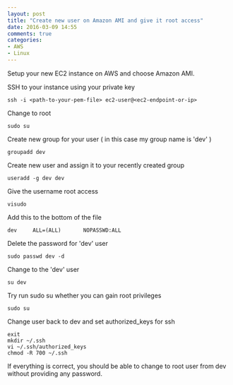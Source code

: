 ```yaml
---
layout: post
title: "Create new user on Amazon AMI and give it root access"
date: 2016-03-09 14:55
comments: true
categories:
- AWS
- Linux
---
```


Setup your new EC2 instance on AWS and choose Amazon AMI.

SSH to your instance using your private key
```
ssh -i <path-to-your-pem-file> ec2-user@<ec2-endpoint-or-ip>
```

Change to root
```
sudo su
```

Create new group for your user ( in this case my group name is 'dev' )

```
groupadd dev
```

Create new user and assign it to your recently created group

```
useradd -g dev dev
```

Give the username root access
```
visudo
```

Add this to the bottom of the file
```
dev     ALL=(ALL)       NOPASSWD:ALL
```

Delete the password for 'dev' user
```
sudo passwd dev -d
```

Change to the 'dev' user
```
su dev
```

Try run sudo su whether you can gain root privileges
```
sudo su
```

Change user back to dev and set authorized_keys for ssh
```
exit
mkdir ~/.ssh
vi ~/.ssh/authorized_keys
chmod -R 700 ~/.ssh
```

If everything is correct, you should be able to change to root user from dev without providing any password.
